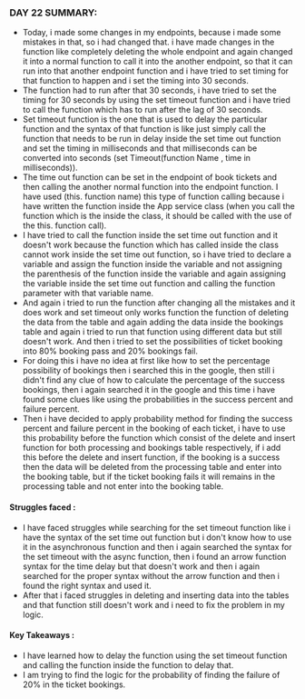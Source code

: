 ### DAY 22 SUMMARY:
- Today, i made some changes in my endpoints, because i made some mistakes in that, so i had changed that. i have made changes in the function like completely deleting the whole endpoint and again changed it into a normal function to call it into the another endpoint, so that it can run into that another endpoint function and i have tried to set timing for that function to happen and i set the timing into 30 seconds.
- The function had to run after that 30 seconds, i have tried to set the timing for 30 seconds by using the set timeout function and i have tried to call the function which has to run after the lag of 30 seconds.
- Set timeout function is the one that is used to delay the particular function and the syntax of that function is like just simply call the function that needs to be run in delay inside the set time out function and set the timing in milliseconds and that milliseconds can be converted into seconds (set Timeout(function Name , time in milliseconds)).
- The time out function can be set in the endpoint of book tickets and then calling the another normal function into the endpoint function. I have used (this. function name) this type of function calling because i have written the function inside the App service class (when you call the function which is the inside the class, it should be called with the use of the this. function call).
- I have tried to call the function inside the set time out function and it doesn't work because the function which has called inside the class cannot work inside the set time out function, so i have tried to declare a variable and assign the function inside the variable and not assigning the parenthesis of the function inside the variable and again assigning the variable inside the set time out function and calling the function parameter with that variable name.
- And again i tried to run the function after changing all the mistakes and it does work and set timeout only works function the function of deleting the data from the table and again adding the data inside the bookings table and again i tried to run that function using different data but still doesn't work. And then i tried to set the possibilities of ticket booking into 80% booking pass and 20% bookings fail.
- For doing this i have no idea at first like how to set the percentage possibility of bookings then i searched this in the google, then still i didn't find any clue of how to calculate the percentage of the success bookings, then i again searched it in the google and this time i have found some clues like using the probabilities in the success percent and failure percent.
- Then i have decided to apply probability method for finding the success percent and failure percent in the booking of each ticket, i have to use this probability before the function which consist of the delete and insert function for both processing and bookings table respectively, if i add this before the delete and insert function, if the booking is a success then the data will be deleted from the processing table and enter into the booking table, but if the ticket booking fails it will remains in the processing table and not enter into the booking table.

#### Struggles faced :
- I have faced struggles while searching for the set timeout function like i have the syntax of the set time out function but i don't know how to use it in the asynchronous function and then i again searched the syntax for the set timeout with the async function, then i found an arrow function syntax for the time delay but that doesn't work and then i again searched for the proper syntax without the arrow function and then i found the right syntax and used it. 
- After that i faced struggles in deleting and inserting data into the tables and that function still doesn't work and i need to fix the problem in my logic.

#### Key Takeaways : 
- I have learned how to delay the function using the set timeout function and calling the function inside the function to delay that.
- I am trying to find the logic for the probability of finding the failure of 20% in the ticket bookings.
